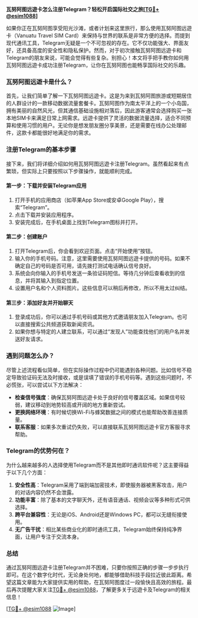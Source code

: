 **瓦努阿图远遊卡怎么注册Telegram？轻松开启国际社交之旅[[TG💪+ @esim1088](https://t.me/s/esim1088)]**

如果你正在瓦努阿图享受阳光沙滩，或者计划来这里旅行，那么使用瓦努阿图远遊卡（Vanuatu Travel SIM Card）来保持与世界的联系是非常方便的选择。而提到现代通讯工具，Telegram无疑是一个不可忽视的存在。它不仅功能强大、界面友好，还具备高度的安全性和隐私保护。然而，对于初次接触瓦努阿图远遊卡和Telegram的朋友来说，可能会觉得有些复杂。别担心！本文将手把手教你如何用瓦努阿图远遊卡成功注册Telegram，让你在瓦努阿图也能畅享国际社交的乐趣。

### 瓦努阿图远遊卡是什么？

首先，让我们简单了解一下瓦努阿图远遊卡。这是为来到瓦努阿图旅游或短期居住的人群设计的一款移动数据流量套餐卡。瓦努阿图作为南太平洋上的一个小岛国，拥有美丽的自然风光，但其通信基础设施相对落后，因此游客通常会选择购买一张本地SIM卡来满足日常上网需求。远遊卡提供了灵活的数据流量选择，适合不同预算和使用习惯的用户。无论你是想发朋友圈分享美景，还是需要在线办公处理邮件，这款卡都能很好地满足你的需求。

### 注册Telegram的基本步骤

接下来，我们将详细介绍如何用瓦努阿图远遊卡注册Telegram。虽然看起来有点繁琐，但实际上只要按照以下步骤操作，就能顺利完成。

#### 第一步：下载并安装Telegram应用

1. 打开手机的应用商店（如苹果App Store或安卓Google Play），搜索“Telegram”。
2. 点击下载并安装应用程序。
3. 安装完成后，在手机桌面上找到Telegram图标并打开。

#### 第二步：创建账户

1. 打开Telegram后，你会看到欢迎页面。点击“开始使用”按钮。
2. 输入你的手机号码。注意，这里需要使用瓦努阿图远遊卡提供的号码。如果不确定自己的号码是否可用，请先拨打测试电话确认信号良好。
3. 系统会向你输入的手机号发送一条验证码短信。等待几分钟后查看收到的信息，并将其输入到指定位置。
4. 设置用户名和个人资料图片。这些信息可以稍后再修改，所以不用太过纠结。

#### 第三步：添加好友并开始聊天

1. 登录成功后，你可以通过手机号码或其他方式邀请朋友加入Telegram。也可以直接搜索公共频道获取新闻资讯。
2. 如果你想与特定的人建立联系，可以通过“发现人”功能查找他们的用户名并发送好友请求。

### 遇到问题怎么办？

尽管上述流程看似简单，但在实际操作过程中仍可能遇到各种问题。比如信号不稳定导致验证码无法及时接收，或是误填了错误的手机号码等。遇到这些问题时，不必慌张，可以尝试以下方法解决：

- **检查信号强度**：确保瓦努阿图远遊卡处于良好的信号覆盖区域。如果信号较弱，建议移动到地势较高或开阔的地方重新尝试。
- **更换网络环境**：有时候切换Wi-Fi与蜂窝数据之间的模式也能帮助改善连接质量。
- **联系客服**：如果多次重试仍失败，可以直接联系瓦努阿图远遊卡官方客服寻求帮助。

### Telegram的优势何在？

为什么越来越多的人选择使用Telegram而不是其他即时通讯软件呢？这主要得益于以下几个方面：

1. **安全性高**：Telegram采用了端到端加密技术，即使服务器被黑客攻击，用户的对话内容仍然不会泄露。
2. **功能丰富**：除了基本的文字聊天外，还有语音通话、视频会议等多种形式可供选择。
3. **跨平台兼容性**：无论是iOS、Android还是Windows PC，都可以无缝衔接使用。
4. **无广告干扰**：相比某些商业化的即时通讯工具，Telegram始终保持纯净界面，让用户专注于交流本身。

### 总结

通过瓦努阿图远遊卡注册Telegram并不困难，只要你按照正确的步骤一步步执行即可。在这个数字化时代，无论身处何地，都能够借助科技手段拉近彼此距离。希望这篇文章能为大家提供实用的帮助，在瓦努阿图度过一段愉快且高效的旅程。最后再次提醒大家关注[TG💪+ @esim1088](https://t.me/s/esim1088)，了解更多关于远遊卡及Telegram的相关信息！

[[TG💪+ @esim1088](https://t.me/s/esim1088) ![Image](https://i.postimg.cc/4NQfJmqS/Snipaste-2025-05-13-00-14-12.png)]